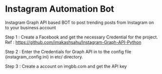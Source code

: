 # Instagram Automation Bot
Instagram Graph API based BOT to post trending posts from Instagram on to your business account

Step 1 : Create a Facebook and get the necessary Credential for the project.
         Ref : https://github.com/imakashsahu/Instagram-Graph-API-Python

Step 2 : Enter the Credentials for Graph API in to the config file (instagram_config.ini) in etc/ directory. 

Step 3 : Create a account on imgbb.com and get the API key